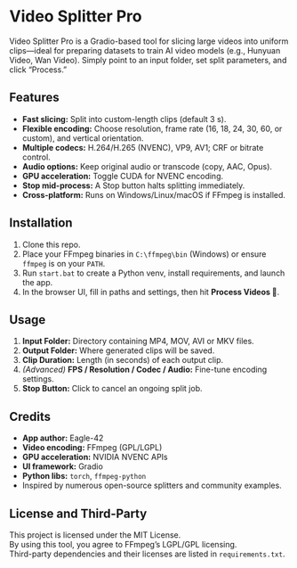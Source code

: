 # Video Splitter Pro

Video Splitter Pro is a Gradio-based tool for slicing large videos into uniform clips—ideal for preparing datasets to train AI video models (e.g., Hunyuan Video, Wan Video). Simply point to an input folder, set split parameters, and click “Process.” 

## Features

- **Fast slicing:** Split into custom-length clips (default 3 s).
- **Flexible encoding:** Choose resolution, frame rate (16, 18, 24, 30, 60, or custom), and vertical orientation.
- **Multiple codecs:** H.264/H.265 (NVENC), VP9, AV1; CRF or bitrate control.
- **Audio options:** Keep original audio or transcode (copy, AAC, Opus).
- **GPU acceleration:** Toggle CUDA for NVENC encoding.
- **Stop mid-process:** A Stop button halts splitting immediately.
- **Cross-platform:** Runs on Windows/Linux/macOS if FFmpeg is installed.

## Installation

1. Clone this repo.
2. Place your FFmpeg binaries in `C:\ffmpeg\bin` (Windows) or ensure `ffmpeg` is on your `PATH`.
3. Run `start.bat` to create a Python venv, install requirements, and launch the app.
4. In the browser UI, fill in paths and settings, then hit **Process Videos 🚀**.

## Usage

1. **Input Folder:** Directory containing MP4, MOV, AVI or MKV files.
2. **Output Folder:** Where generated clips will be saved.
3. **Clip Duration:** Length (in seconds) of each output clip.
4. *(Advanced)* **FPS / Resolution / Codec / Audio:** Fine-tune encoding settings.
5. **Stop Button:** Click to cancel an ongoing split job.

## Credits

- **App author:** Eagle-42  
- **Video encoding:** FFmpeg (GPL/LGPL)  
- **GPU acceleration:** NVIDIA NVENC APIs  
- **UI framework:** Gradio  
- **Python libs:** `torch`, `ffmpeg-python`  
- Inspired by numerous open-source splitters and community examples.

## License and Third-Party

This project is licensed under the MIT License.  
By using this tool, you agree to FFmpeg’s LGPL/GPL licensing.  
Third-party dependencies and their licenses are listed in `requirements.txt`.
